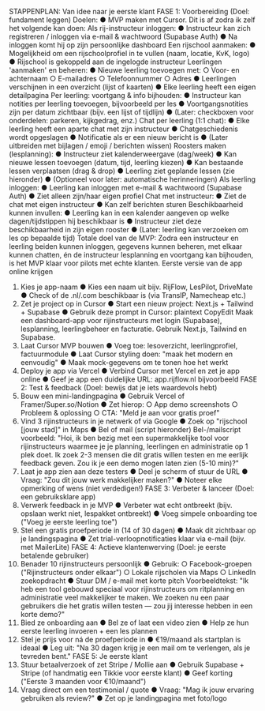 STAPPENPLAN: Van idee naar je eerste klant
FASE 1: Voorbereiding (Doel: fundament leggen)
Doelen:
● MVP maken met Cursor. Dit is af zodra ik zelf het volgende kan doen:
Als rij-instructeur inloggen:
● Instructeur kan zich registreren / inloggen via e-mail & wachtwoord (Supabase Auth)
● Na inloggen komt hij op zijn persoonlijke dashboard
Een rijschool aanmaken:
● Mogelijkheid om een rijschoolprofiel in te vullen (naam, locatie, KvK, logo)
● Rijschool is gekoppeld aan de ingelogde instructeur
Leerlingen 'aanmaken' en beheren:
● Nieuwe leerling toevoegen met:
○ Voor- en achternaam
○ E-mailadres
○ Telefoonnummer
○ Adres
● Leerlingen verschijnen in een overzicht (lijst of kaarten)
● Elke leerling heeft een eigen detailpagina
Per leerling: voortgang & info bijhouden:
● Instructeur kan notities per leerling toevoegen, bijvoorbeeld per les
● Voortgangsnotities zijn per datum zichtbaar (bijv. een lijst of tijdlijn)
● (Later: checkboxen voor onderdelen: parkeren, kijkgedrag, enz.)
Chat per leerling (1:1 chat):
● Elke leerling heeft een aparte chat met zijn instructeur
● Chatgeschiedenis wordt opgeslagen
● Notificatie als er een nieuw bericht is
● (Later uitbreiden met bijlagen / emoji / berichten wissen)
Roosters maken (lesplanning):
● Instructeur ziet kalenderweergave (dag/week)
● Kan nieuwe lessen toevoegen (datum, tijd, leerling kiezen)
● Kan bestaande lessen verplaatsen (drag & drop)
● Leerling ziet geplande lessen (zie hieronder)
● (Optioneel voor later: automatische herinneringen)
Als leerling inloggen:
● Leerling kan inloggen met e-mail & wachtwoord (Supabase Auth)
● Ziet alleen zijn/haar eigen profiel
Chat met instructeur:
● Ziet de chat met eigen instructeur
● Kan zelf berichten sturen
Beschikbaarheid kunnen invullen:
● Leerling kan in een kalender aangeven op welke dagen/tijdstippen hij beschikbaar is
● Instructeur ziet deze beschikbaarheid in zijn eigen rooster
● (Later: leerling kan verzoeken om les op bepaalde tijd)
Totale doel van de MVP:
Zodra een instructeur en leerling beiden kunnen inloggen, gegevens kunnen beheren, met elkaar kunnen
chatten, én de instructeur lesplanning en voortgang kan bijhouden, is het MVP klaar voor pilots met
echte klanten.
Eerste versie van de app online krijgen
1. Kies je app-naam
● Kies een naam uit bijv. RijFlow, LesPilot, DriveMate
● Check of de .nl/.com beschikbaar is (via TransIP, Namecheap etc.)
2. Zet je project op in Cursor
● Start een nieuw project: Next.js + Tailwind + Supabase
● Gebruik deze prompt in Cursor:
plaintext
CopyEdit
Maak een dashboard-app voor rijinstructeurs met login (Supabase), lesplanning, leerlingbeheer
en facturatie. Gebruik Next.js, Tailwind en Supabase.
3. Laat Cursor MVP bouwen
● Voeg toe: lesoverzicht, leerlingprofiel, factuurmodule
● Laat Cursor styling doen: "maak het modern en eenvoudig"
● Maak mock-gegevens om te tonen hoe het werkt
4. Deploy je app via Vercel
● Verbind Cursor met Vercel en zet je app online
● Geef je app een duidelijke URL: app.rijflow.nl bijvoorbeeld
FASE 2: Test & feedback (Doel: bewijs dat je iets waardevols hebt)
5. Bouw een mini-landingpagina
● Gebruik Vercel of Framer/Super.so/Notion
● Zet hierop:
○ App demo screenshots
○ Probleem & oplossing
○ CTA: "Meld je aan voor gratis proef"
6. Vind 3 rijinstructeurs in je netwerk of via Google
● Zoek op "rijschool [jouw stad]" in Maps
● Bel of mail (script hieronder)
Bel-/mailscript voorbeeld:
"Hoi, ik ben bezig met een supermakkelijke tool voor rijinstructeurs waarmee je je planning, leerlingen en
administratie op 1 plek doet.
Ik zoek 2-3 mensen die dit gratis willen testen en me eerlijk feedback geven. Zou ik je een demo mogen laten
zien (5-10 min)?"
7. Laat je app zien aan deze testers
● Deel je scherm of stuur de URL
● Vraag: "Zou dit jouw werk makkelijker maken?"
● Noteer elke opmerking of wens (niet verdedigen!)
FASE 3: Verbeter & lanceer (Doel: een gebruiksklare app)
8. Verwerk feedback in je MVP
● Verbeter wat echt ontbreekt (bijv. opslaan werkt niet, lespakket ontbreekt)
● Voeg simpele onboarding toe ("Voeg je eerste leerling toe")
9. Stel een gratis proefperiode in (14 of 30 dagen)
● Maak dit zichtbaar op je landingspagina
● Zet trial-verloopnotificaties klaar via e-mail (bijv. met MailerLite)
FASE 4: Actieve klantenwerving (Doel: je eerste betalende gebruiker)
10. Benader 10 rijinstructeurs persoonlijk
● Gebruik:
○ Facebook-groepen ("Rijinstructeurs onder elkaar")
○ Lokale rijscholen via Maps
○ LinkedIn zoekopdracht
● Stuur DM / e-mail met korte pitch
Voorbeeldtekst:
"Ik heb een tool gebouwd speciaal voor rijinstructeurs om ritplanning en administratie veel makkelijker te
maken.
We zoeken nu een paar gebruikers die het gratis willen testen — zou jij interesse hebben in een korte demo?"
11. Bied ze onboarding aan
● Bel ze of laat een video zien
● Help ze hun eerste leerling invoeren + een les plannen
12. Stel je prijs voor ná de proefperiode in
● €19/maand als startplan is ideaal
● Leg uit: "Na 30 dagen krijg je een mail om te verlengen, als je tevreden bent."
FASE 5: Je eerste klant
13. Stuur betaalverzoek of zet Stripe / Mollie aan
● Gebruik Supabase + Stripe (of handmatig een Tikkie voor eerste klant)
● Geef korting ("Eerste 3 maanden voor €10/maand")
14. Vraag direct om een testimonial / quote
● Vraag: "Mag ik jouw ervaring gebruiken als review?"
● Zet op je landingpagina met foto/logo